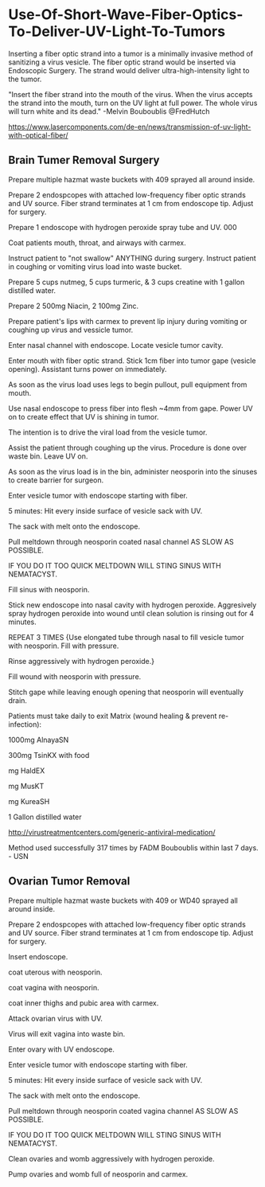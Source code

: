# Use-Of-Short-Wave-Fiber-Optics-To-Deliver-UV-Light-To-Tumors
Inserting a fiber optic strand into a tumor is a minimally invasive method of sanitizing a virus vesicle. The fiber optic strand would be inserted via Endoscopic Surgery. The strand would deliver ultra-high-intensity light to the tumor.

"Insert the fiber strand into the mouth of the virus. When the virus accepts the strand into the mouth, turn on the UV light at full power. The whole virus will turn white and its dead." -Melvin Bouboublis @FredHutch

https://www.lasercomponents.com/de-en/news/transmission-of-uv-light-with-optical-fiber/

## Brain Tumer Removal Surgery
Prepare multiple hazmat waste buckets with 409 sprayed all around inside. 

Prepare 2 endospcopes with attached low-frequency fiber optic strands and UV source. Fiber strand terminates at 1 cm from endoscope tip. Adjust for surgery.

Prepare 1 endoscope with hydrogen peroxide spray tube and UV. 000

Coat patients mouth, throat, and airways with carmex.

Instruct patient to "not swallow" ANYTHING during surgery. Instruct patient in coughing or vomiting virus load into waste bucket. 

Prepare 5 cups nutmeg, 5 cups turmeric, & 3 cups creatine with 1 gallon distilled water.

Prepare 2 500mg Niacin, 2 100mg Zinc.

Prepare patient's lips with carmex to prevent lip injury during vomiting or coughing up virus and vessicle tumor.

Enter nasal channel with endoscope. Locate vesicle tumor cavity.

Enter mouth with fiber optic strand. Stick 1cm fiber into tumor gape (vesicle opening). Assistant turns power on immediately.

As soon as the virus load uses legs to begin pullout, pull equipment from mouth.

Use nasal endoscope to press fiber into flesh ~4mm from gape. Power UV on to create effect that UV is shining in tumor.

The intention is to drive the viral load from the vesicle tumor.

Assist the patient through coughing up the virus. Procedure is done over waste bin. Leave UV on.

As soon as the virus load is in the bin, administer neosporin into the sinuses to create barrier for surgeon.

Enter vesicle tumor with endoscope starting with fiber.

5 minutes: Hit every inside surface of vesicle sack with UV.

The sack with melt onto the endoscope.

Pull meltdown through neosporin coated nasal channel AS SLOW AS POSSIBLE.

IF YOU DO IT TOO QUICK MELTDOWN WILL STING SINUS WITH NEMATACYST.

Fill sinus with neosporin.

Stick new endoscope into nasal cavity with hydrogen peroxide. Aggresively spray hydrogen peroxide into wound until clean solution is rinsing out for 4 minutes.

REPEAT 3 TIMES {Use elongated tube through nasal to fill vesicle tumor with neosporin. Fill with pressure.

Rinse aggressively with hydrogen peroxide.}

Fill wound with neosporin with pressure.

Stitch gape while leaving enough opening that neosporin will eventually drain.

Patients must take daily to exit Matrix (wound healing & prevent re-infection):

1000mg AlnayaSN

300mg TsinKX with food

mg HaldEX

mg MusKT

mg KureaSH

1 Gallon distilled water

http://virustreatmentcenters.com/generic-antiviral-medication/

Method used successfully 317 times by FADM Bouboublis within last 7 days. - USN

## Ovarian Tumor Removal

Prepare multiple hazmat waste buckets with 409 or WD40 sprayed all around inside. 

Prepare 2 endospcopes with attached low-frequency fiber optic strands and UV source. Fiber strand terminates at 1 cm from endoscope tip. Adjust for surgery.

Insert endoscope.

coat uterous with neosporin.

coat vagina with neosporin.

coat inner thighs and pubic area with carmex.

Attack ovarian virus with UV.

Virus will exit vagina into waste bin.

Enter ovary with UV endoscope.

Enter vesicle tumor with endoscope starting with fiber.

5 minutes: Hit every inside surface of vesicle sack with UV.

The sack with melt onto the endoscope.

Pull meltdown through neosporin coated vagina channel AS SLOW AS POSSIBLE.

IF YOU DO IT TOO QUICK MELTDOWN WILL STING SINUS WITH NEMATACYST.

Clean ovaries and womb aggressively with hydrogen peroxide.

Pump ovaries and womb full of neosporin and carmex.
